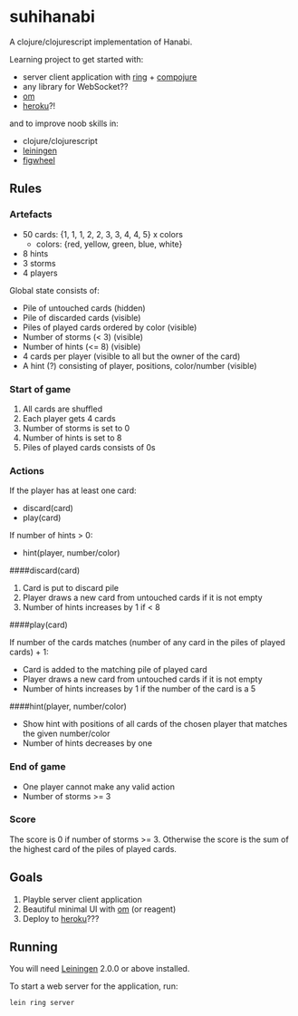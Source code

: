 # suhihanabi

A clojure/clojurescript implementation of Hanabi.

Learning project to get started with:

 * server client application with [ring][] + [compojure][]
 * any library for WebSocket??
 * [om][]
 * [heroku][]?!

and to improve noob skills in:

 * clojure/clojurescript
 * [leiningen][]
 * [figwheel][]

## Rules

### Artefacts

 * 50 cards: {1, 1, 1, 2, 2, 3, 3, 4, 4, 5} x colors
   * colors: {red, yellow, green, blue, white}
 * 8 hints
 * 3 storms
 * 4 players 

Global state consists of:

 * Pile of untouched cards (hidden)
 * Pile of discarded cards (visible)
 * Piles of played cards ordered by color (visible)
 * Number of storms (< 3) (visible)
 * Number of hints (<= 8) (visible)
 * 4 cards per player (visible to all but the owner of the card)
 * A hint (?) consisting of player, positions, color/number (visible)

### Start of game

1. All cards are shuffled
2. Each player gets 4 cards
3. Number of storms is set to 0
4. Number of hints is set to 8
5. Piles of played cards consists of 0s

### Actions

If the player has at least one card: 

* discard(card)
* play(card)

If number of hints > 0:

* hint(player, number/color)

####discard(card)

1. Card is put to discard pile
2. Player draws a new card from untouched cards if it is not empty
3. Number of hints increases by 1 if < 8

####play(card)

If number of the cards matches (number of any card in the piles of played cards) + 1:

* Card is added to the matching pile of played card
* Player draws a new card from untouched cards if it is not empty
* Number of hints increases by 1 if the number of the card is a 5

####hint(player, number/color)

* Show hint with positions of all cards of the chosen player that matches the given number/color
* Number of hints decreases by one 

### End of game

* One player cannot make any valid action
* Number of storms >= 3

### Score

The score is 0 if number of storms >= 3. Otherwise the score is the sum of the highest card of the piles of played cards.


## Goals

1. Playble server client application
2. Beautiful minimal UI with [om] (or reagent)
3. Deploy to [heroku]???

## Running

You will need [Leiningen][] 2.0.0 or above installed.

To start a web server for the application, run:

    lein ring server

[ring]: https://github.com/ring-clojure
[compojure]: https://github.com/weavejester/compojure
[leiningen]: https://github.com/technomancy/leiningen
[figwheel]: https://github.com/bhauman/lein-figwheel
[om]: https://github.com/omcljs/om
[heroku]: https://www.heroku.com/